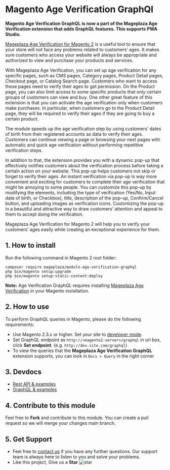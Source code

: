 # Magento Age Verification GraphQl

**Magento Age Verification GraphQL is now a part of the Mageplaza Age Verification extension that adds GraphQL features. This supports PWA Studio.**  

[Mageplaza Age Verification for Magento 2](https://www.mageplaza.com/magento-2-age-verification/) is a useful tool to ensure that your store will not face any problems related to customers’ ages. It makes sure customers who access your website will always be appropriate and authorized to view and purchase your products and services. 

With Mageplaza Age Verification, you can set up age verification for any specific pages, such as CMS pages, Category pages, Product Detail pages, Checkout page, or Catalog Search page. Customers who want to access these pages need to verify their ages to get permission. On the Product page, you can also limit access to some specific products that only certain groups of customers can view and buy. One other great feature of this extension is that you can activate the age verification only when customers make purchases. In particular, when customers go to the Product Detail page, they will be required to verify their ages if they are going to buy a certain product. 

The module speeds up the age verification step by using customers’ dates of birth from their registered accounts as data to verify their ages. Customers can continue viewing a page or browsing your next pages with automatic and quick age verification without performing repetitive verification steps. 

In addition to that, the extension provides you with a dynamic pop-up that effectively notifies customers about the verification process before taking a certain action on your website. This pop-up helps customers not skip or forget to verify their ages. An instant verification via pop-up is way more convenient and exciting for customers to complete their age verification that might be annoying to some people. You can customize this pop-up by modifying the elements, including the type of verification (Yes/No, Input date of birth, or Checkbox), title, description of the pop-up, Confirm/Cancel button, and uploading images as verification icons. Customizing the pop-up in a beautiful and attractive way to draw customers’ attention and appeal to them to accept doing the verification. 

Mageplaza Age Verification for Magento 2 will help you to verify your customers’ ages easily while creating an exceptional experience for them. 

## 1. How to install

Run the following command in Magento 2 root folder:

```
composer require mageplaza/module-age-verification-graphql
php bin/magento setup:upgrade
php bin/magento setup:static-content:deploy
```

**Note:**
Age Verification GraphQL requires installing [Mageplaza Age Verification](https://www.mageplaza.com/magento-2-age-verification/) in your Magento installation.

## 2. How to use

To perform GraphQL queries in Magento, please do the following requirements:

- Use Magento 2.3.x or higher. Set your site to [developer mode](https://www.mageplaza.com/devdocs/enable-disable-developer-mode-magento-2.html).
- Set GraphQL endpoint as `http://<magento2-server>/graphql` in url box, click **Set endpoint**.
  (e.g. `http://dev.site.com/graphql`)
- To view the queries that the **Mageplaza Age Verification GraphQL** extension supports, you can look in `Docs > Query` in the right corner

## 3. Devdocs

- [Rest API & examples](https://documenter.getpostman.com/view/10589000/TVK76LAL)
- [GraphQL & examples](https://documenter.getpostman.com/view/10589000/TVssi8Bj)

## 4. Contribute to this module

Feel free to **Fork** and contribute to this module. 
You can create a pull request so we will merge your changes main branch.

## 5. Get Support

- Feel free to [contact us](https://www.mageplaza.com/contact.html) if you have any further questions. Our support team is always here to listen to you and solve your problems. 
- Like this project, Give us a **Star** ![star](https://i.imgur.com/S8e0ctO.png)
